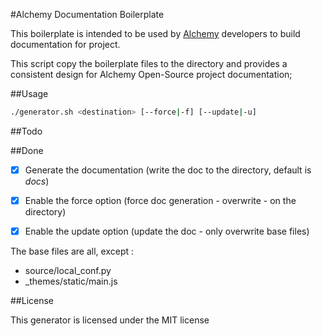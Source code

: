 #Alchemy Documentation Boilerplate

This boilerplate is intended to be used by [Alchemy](http://www.alchemy.fr)
developers to build documentation for project.

This script copy the boilerplate files to the directory and provides a
consistent design for Alchemy Open-Source project documentation;

##Usage

```bash
./generator.sh <destination> [--force|-f] [--update|-u]
```

##Todo


##Done

 - [X] Generate the documentation (write the doc to the directory, default is *docs*)
 - [X] Enable the force option (force doc generation - overwrite - on the directory)
 - [X] Enable the update option (update the doc - only overwrite base files)


The base files are all, except :
 - source/local_conf.py
 - _themes/static/main.js

##License

This generator is licensed under the MIT license
